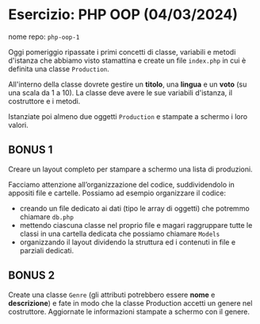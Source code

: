 # Esercizio: PHP OOP (04/03/2024)
nome repo: `php-oop-1`

Oggi pomeriggio ripassate i primi concetti di classe, variabili e metodi d'istanza che abbiamo visto stamattina e create un file `index.php` in cui è definita una classe `Production`.

All'interno della classe dovrete gestire un <b>titolo</b>, una <b>lingua</b> e un <b>voto</b> (su una scala da 1 a 10). La classe deve avere le sue variabili d'istanza, il costruttore e i metodi.

Istanziate poi almeno due oggetti `Production` e stampate a schermo i loro valori.

## BONUS 1
Creare un layout completo per stampare a schermo una lista di produzioni.

Facciamo attenzione all’organizzazione del codice, suddividendolo in appositi file e cartelle. Possiamo ad esempio organizzare il codice:
- creando un file dedicato ai dati (tipo le array di oggetti) che potremmo chiamare `db.php`
- mettendo ciascuna classe nel proprio file e magari raggruppare tutte le classi in una cartella dedicata che possiamo chiamare `Models`
- organizzando il layout dividendo la struttura ed i contenuti in file e parziali dedicati.

## BONUS 2
Create una classe `Genre` (gli attributi potrebbero essere <b>nome</b> e <b>descrizione</b>) e fate in modo che la classe Production accetti un genere nel costruttore. Aggiornate le informazioni stampate a schermo con il genere.

